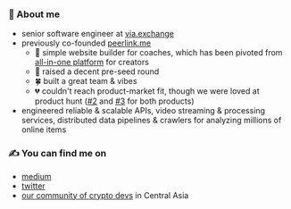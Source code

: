 ### 📍 About me
- senior software engineer at [via.exchange](https://via.exchange)
- previously co-founded [peerlink.me](https://hi.peerlink.me)
  - 🔨 simple website builder for coaches, which has been pivoted from [all-in-one platform](https://myqoob.com) for creators
  - 💸 raised a decent pre-seed round
  - 🍀 built a great team & vibes
  - 💔 couldn't reach product-market fit, though we were loved at product hunt ([#2](https://www.producthunt.com/products/peerlink-simple-webpage-for-coaches) and [#3](https://www.producthunt.com/products/qoob) for both products)
- engineered reliable & scalable APIs, video streaming & processing services, distributed data pipelines & crawlers for analyzing millions of online items

### ✍️ You can find me on
- [medium](https://medium.com/@zhanymkanov)
- [twitter](https://twitter.com/zhanymkanov)
- [our community of crypto devs](https://t.me/blockchain_ca) in Central Asia
